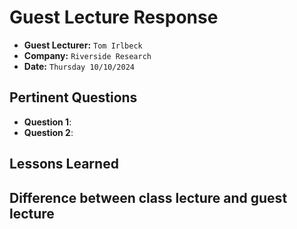 # Guest Lecture Response
* **Guest Lecturer:** `Tom Irlbeck`
* **Company:** `Riverside Research`
* **Date:** `Thursday 10/10/2024`

## Pertinent Questions
* **Question 1**:
* **Question 2**:


## Lessons Learned


## Difference between class lecture and guest lecture

